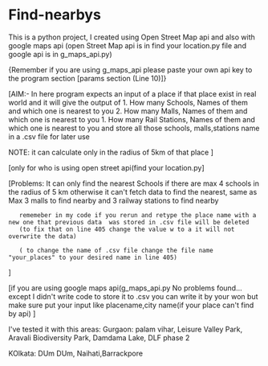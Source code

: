 # Find-nearbys
This is a python project, I created using Open Street Map api and also with google maps api
(open Street Map api is in find your location.py file  and google api is in  g_maps_api.py)

{Remember if you are using g_maps_api  please paste your own api key to the program section [params section (Line 10)]}

[AIM:- In here program expects an input of a place if that place exist in real world and it will
	give the output of
		 1. How many Schools, Names of them and which one is nearest to you
		 2. How many Malls, Names of them and which one is nearest to you
		 1. How many Rail Stations, Names of them and which one is nearest to you
   	and store all those schools, malls,stations name in a .csv file for later use 
   
   NOTE: it can calculate only in the radius of 5km of that place 
]

[only for who is using open street api(find your location.py]

[Problems: It can only find the nearest Schools if there are max 4 schools in the radius of 5 km otherwise
           it can't fetch data to find the nearest,
	same as  Max 3 malls to find nearby and 3 railway stations to find nearby
	
	   rememeber in my code if you rerun and retype the place name with a new one that previous data  was stored in .csv file will be deleted
	   (to fix that on line 405 change the value w to a it will not overwrite the data)
    
	   ( to change the name of .csv file change the file name "your_places" to your desired name in line 405)
]


[if you are using google maps api(g_maps_api.py
No problems found... except I didn't write code to store it to .csv you can write it by your won
but make sure put your input like placename,city name(if your place can't find by api)
]


I've tested it with  this areas:
Gurgaon:
palam vihar, Leisure Valley Park, Aravali Biodiversity Park, Damdama Lake, DLF phase 2

KOlkata:
DUm DUm, Naihati,Barrackpore
